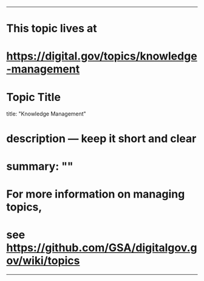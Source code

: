 
---
# This topic lives at
# https://digital.gov/topics/knowledge-management

# Topic Title
title: "Knowledge Management"

# description — keep it short and clear
# summary: ""


# For more information on managing topics,
# see https://github.com/GSA/digitalgov.gov/wiki/topics
---